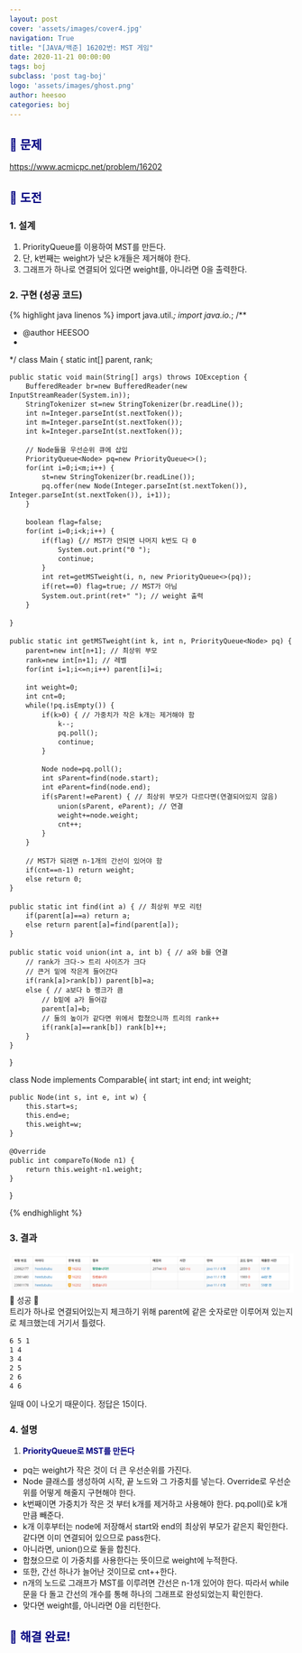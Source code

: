 ```yaml
---
layout: post
cover: 'assets/images/cover4.jpg'
navigation: True
title: "[JAVA/백준] 16202번: MST 게임"
date: 2020-11-21 00:00:00
tags: boj
subclass: 'post tag-boj'
logo: 'assets/images/ghost.png'
author: heesoo
categories: boj
---
```

## <span style="color:navy">👀 문제</span>
<https://www.acmicpc.net/problem/16202>

## <span style="color:navy">👊 도전</span>

### 1. 설계
1. PriorityQueue를 이용하여 MST를 만든다.
2. 단, k번째는 weight가 낮은 k개들은 제거해야 한다.
3. 그래프가 하나로 연결되어 있다면 weight를, 아니라면 0을 출력한다.

### 2. 구현 (성공 코드)
{% highlight java linenos %}
import java.util.*;
import java.io.*;
/**
 * @author HEESOO
 *
 */
class Main {
	static int[] parent, rank;
	
	public static void main(String[] args) throws IOException {
		BufferedReader br=new BufferedReader(new InputStreamReader(System.in));
		StringTokenizer st=new StringTokenizer(br.readLine());
		int n=Integer.parseInt(st.nextToken());
		int m=Integer.parseInt(st.nextToken());
		int k=Integer.parseInt(st.nextToken());
		
		// Node들을 우선순위 큐에 삽입
		PriorityQueue<Node> pq=new PriorityQueue<>();
		for(int i=0;i<m;i++) {
			st=new StringTokenizer(br.readLine());
			pq.offer(new Node(Integer.parseInt(st.nextToken()), Integer.parseInt(st.nextToken()), i+1));
		}
		
		boolean flag=false; 
		for(int i=0;i<k;i++) {
			if(flag) {// MST가 안되면 나머지 k번도 다 0
				System.out.print("0 ");
				continue;
			}
			int ret=getMSTweight(i, n, new PriorityQueue<>(pq));
			if(ret==0) flag=true; // MST가 아님
			System.out.print(ret+" "); // weight 출력
		}
		
	}
	
	public static int getMSTweight(int k, int n, PriorityQueue<Node> pq) {
		parent=new int[n+1]; // 최상위 부모
		rank=new int[n+1]; // 레벨
		for(int i=1;i<=n;i++) parent[i]=i;
		
		int weight=0;
		int cnt=0;
		while(!pq.isEmpty()) {
			if(k>0) { // 가중치가 작은 k개는 제거해야 함
				k--;
				pq.poll();
				continue;
			}
			
			Node node=pq.poll();
			int sParent=find(node.start);
			int eParent=find(node.end);
			if(sParent!=eParent) { // 최상위 부모가 다르다면(연결되어있지 않음)
				union(sParent, eParent); // 연결
				weight+=node.weight;
				cnt++;
			}
		}
		
		// MST가 되려면 n-1개의 간선이 있어야 함
		if(cnt==n-1) return weight;
		else return 0;
	}
	
	public static int find(int a) { // 최상위 부모 리턴
		if(parent[a]==a) return a;
		else return parent[a]=find(parent[a]);
	}
	
	public static void union(int a, int b) { // a와 b를 연결
		// rank가 크다-> 트리 사이즈가 크다
		// 큰거 밑에 작은게 들어간다
		if(rank[a]>rank[b]) parent[b]=a;
		else { // a보다 b 랭크가 큼
			// b밑에 a가 들어감
			parent[a]=b;
			// 둘의 높이가 같다면 위에서 합쳤으니까 트리의 rank++
			if(rank[a]==rank[b]) rank[b]++;
		}
	}
	
}

class Node implements Comparable<Node>{
	int start;
	int end;
	int weight;
	
	public Node(int s, int e, int w) {
		this.start=s;
		this.end=e;
		this.weight=w;
	}
	
	@Override
	public int compareTo(Node n1) {
		return this.weight-n1.weight;
	}
}

{% endhighlight %}

### 3. 결과
![실행결과](./assets/images/201121_1.PNG)
🤟 성공 🤟  
트리가 하나로 연결되어있는지 체크하기 위해 parent에 같은 숫자로만 이루어져 있는지로 체크했는데 거기서 틀렸다.
```
6 5 1
1 4
3 4
2 5
2 6
4 6
```
일때 0이 나오기 때문이다. 정답은 15이다.


### 4. 설명
1. **<span style="color:navy">PriorityQueue로 MST를 만든다</span>**  
- pq는 weight가 작은 것이 더 큰 우선순위를 가진다.
- Node 클래스를 생성하여 시작, 끝 노드와 그 가중치를 넣는다. Override로 우선순위를 어떻게 해줄지 구현해야 한다.
- k번째이면 가중치가 작은 것 부터 k개를 제거하고 사용해야 한다. pq.poll()로 k개 만큼 빼준다.
- k개 이후부터는 node에 저장해서 start와 end의 최상위 부모가 같은지 확인한다. 같다면 이미 연결되어 있으므로 pass한다.
- 아니라면, union()으로 둘을 합친다.
- 합쳤으므로 이 가중치를 사용한다는 뜻이므로 weight에 누적한다.
- 또한, 간선 하나가 늘어난 것이므로 cnt++한다.
- n개의 노드로 그래프가 MST를 이루려면 간선은 n-1개 있어야 한다. 따라서 while문을 다 돌고 간선의 개수를 통해 하나의 그래프로 완성되었는지 확인한다.
- 맞다면 weight를, 아니라면 0을 리턴한다.

  

## <span style="color:navy">👏 해결 완료!</span>
